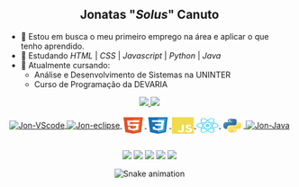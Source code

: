 ## <div align="center"> Jonatas "*Solus*" Canuto </div> 
- 👀 Estou em busca o meu primeiro emprego na área e aplicar o que tenho aprendido.
- 🌱 Estudando *HTML* | *CSS* | *Javascript* | *Python* | *Java*
- 💞️ Atualmente cursando:
  - Análise e Desenvolvimento de Sistemas na UNINTER
  - Curso de Programação da DEVARIA
<div align="center">
  <a href="https://github.com/jonatasac">
  <img height="180em" src="https://github-readme-stats.vercel.app/api?username=jonatasac&show_icons=true&theme=gotham&include_all_commits=true&count_private=true"/>
  <img height="180em" src="https://github-readme-stats.vercel.app/api/top-langs/?username=jonatasac&layout=compact&langs_count=7&theme=gotham"/>
</div>
<div style="display: inline_block" align="center"><br>
  <img align="center" alt="Jon-VScode" height="30" width="40" src="https://cdn.jsdelivr.net/gh/devicons/devicon/icons/vscode/vscode-original.svg">
  <img align="center" alt="Jon-eclipse" height="30" width="40" src="https://icons.iconarchive.com/icons/papirus-team/papirus-apps/512/eclipse-icon.png">
  <img align="center" alt="Jon-HTML" height="30" width="40" src="https://raw.githubusercontent.com/devicons/devicon/master/icons/html5/html5-original.svg">
  <img align="center" alt="Jon-CSS" height="30" width="40" src="https://raw.githubusercontent.com/devicons/devicon/master/icons/css3/css3-original.svg">
  <img align="center" alt="Jon-Js" height="30" width="40" src="https://raw.githubusercontent.com/devicons/devicon/master/icons/javascript/javascript-plain.svg">
  <img align="center" alt="Jon-React" height="30" width="40" src="https://raw.githubusercontent.com/devicons/devicon/master/icons/react/react-original.svg">
  <img align="center" alt="Jon-Python" height="30" width="40" src="https://raw.githubusercontent.com/devicons/devicon/master/icons/python/python-original.svg">
  <img align="center" alt="Jon-Java" height="40" width="50" src="https://cdn.jsdelivr.net/gh/devicons/devicon/icons/java/java-original.svg">
</div>

  ## 
  
<div align="center"> 
  <a href="https://instagram.com/jonatasac" target="_blank"><img src="https://img.shields.io/badge/-Instagram-%23E4405F?style=for-the-badge&logo=instagram&logoColor=white" target="_blank"></a> 
  <a href = "mailto:jonatas.ac@hotmail.com"><img src="https://img.shields.io/badge/Microsoft_Outlook-0078D4?style=for-the-badge&logo=microsoft-outlook&logoColor=white" target="_blank"></a>
  <a href="https://www.linkedin.com/in/joncanuto" target="_blank"><img src="https://img.shields.io/badge/-LinkedIn-%230077B5?style=for-the-badge&logo=linkedin&logoColor=white" target="_blank"></a>
  <a href="https://www.microsoft.com/pt-br/software-download/windows10" target="_blank"><img src="https://img.shields.io/badge/Windows-0078D6?style=for-the-badge&logo=windows&logoColor=white" target="_blank"></a>
  <a href="https://ubuntu.com/download/desktop" target="_blank"><img src="https://img.shields.io/badge/ubuntu-%23E95420.svg?&style=for-the-badge&logo=ubuntu&logoColor=white"></a>
 
  ![Snake animation](https://github.com/jonatasac/jonatasac/blob/output/github-contribution-grid-snake.svg)
 
</div>
